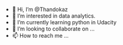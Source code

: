 - 👋 Hi, I’m @Thandokaz
- 👀 I’m interested in data analytics.
- 🌱 I’m currently learning python in Udacity
- 💞️ I’m looking to collaborate on ...
- 📫 How to reach me ...

<!---
Thandokaz/Thandokaz is a ✨ special ✨ repository because its `README.md` (this file) appears on your GitHub profile.
You can click the Preview link to take a look at your changes.
--->
